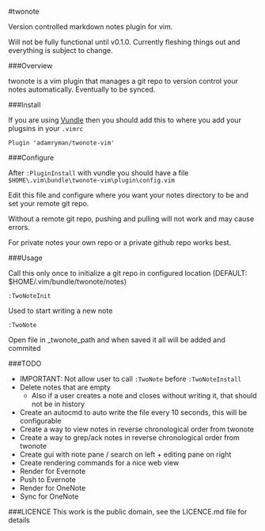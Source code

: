 #twonote

Version controlled markdown notes plugin for vim.

Will not be fully functional until v0.1.0. Currently fleshing things out and everything is subject to change.

###Overview

twonote is a vim plugin that manages a git repo to version control your notes automatically. Eventually to be synced.

###Install

If you are using [Vundle](https://github.com/VundleVim/Vundle.vim) then you should add this to where you add your plugsins in your `.vimrc`

```
Plugin 'adamryman/twonote-vim'
```

###Configure

After `:PluginInstall` with vundle you should have a file `$HOME\.vim\bundle\twonote-vim\plugin\config.vim`

Edit this file and configure where you want your notes directory to be and set your remote git repo.

Without a remote git repo, pushing and pulling will not work and may cause errors.

For private notes your own repo or a private github repo works best.

###Usage

Call this only once to initialize a git repo in configured location (DEFAULT: $HOME/.vim/bundle/twonote/notes)

```
:TwoNoteInit
```

Used to start writing a new note

```
:TwoNote
```

Open file in _twonote_path and when saved it all will be added and commited

###TODO
- IMPORTANT: Not allow user to call `:TwoNote` before `:TwoNoteInstall`
- Delete notes that are empty
	- Also if a user creates a note and closes without writing it, that should not be in history
- Create an autocmd to auto write the file every 10 seconds, this will be configurable
- Create a way to view notes in reverse chronological order from twonote
- Create a way to grep/ack notes in reverse chronological order from twonote
- Create gui with note pane / search on left + editing pane on right
- Create rendering commands for a nice web view
- Render for Evernote
- Push to Evernote
- Render for OneNote
- Sync for OneNote

###LICENCE
This work is the public domain, see the LICENCE.md file for details
